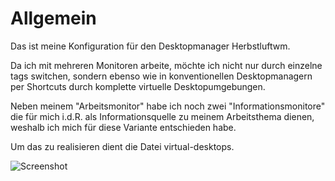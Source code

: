 # Allgemein

Das ist meine Konfiguration für den Desktopmanager Herbstluftwm.

Da ich mit mehreren Monitoren arbeite, möchte ich nicht nur durch einzelne tags switchen, sondern ebenso wie in konventionellen Desktopmanagern per Shortcuts durch komplette virtuelle Desktopumgebungen.

Neben meinem "Arbeitsmonitor" habe ich noch zwei "Informationsmonitore" die für mich i.d.R. als Informationsquelle zu meinem Arbeitsthema dienen, weshalb ich mich für diese Variante entschieden habe.   

Um das zu realisieren dient die Datei virtual-desktops.

![Screenshot](https://github.com/FlorianOrzol/dotfiles/blob/main/img/screenshot.png)
